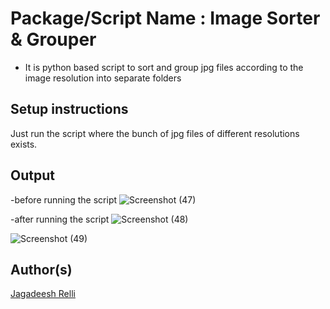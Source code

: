 # Package/Script Name : Image Sorter & Grouper

- It is python based script to sort and group jpg files according to the image resolution into separate folders

## Setup instructions

Just run the script where the bunch of jpg files of different resolutions exists.


## Output

-before running the script
![Screenshot (47)](https://user-images.githubusercontent.com/58656215/114294251-e7e3e980-9aba-11eb-8feb-d5556ac1e770.png)

-after running the script
![Screenshot (48)](https://user-images.githubusercontent.com/58656215/114294254-ed413400-9aba-11eb-8235-54493f986bdb.png)

![Screenshot (49)](https://user-images.githubusercontent.com/58656215/114294255-f0d4bb00-9aba-11eb-82e8-d59e74cfdd86.png)


## Author(s)

[Jagadeesh Relli](https://github.com/RJ535315)
